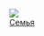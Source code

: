 ![](/books/prose_contemporary/Нина%20Федорова/Семья.jpg)  
[Семья](/books/prose_contemporary/Нина%20Федорова/Семья)
